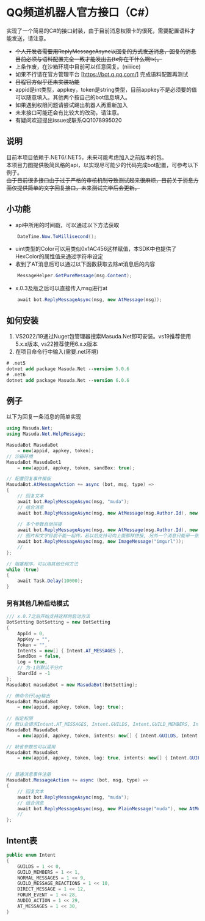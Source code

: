# QQ频道机器人官方接口（C#）
实现了一个简易的C#的接口封装，由于目前消息权限卡的很死，需要配置语料才能发送，请注意。
- ~~个人开发者需要用ReplyMessageAsync以回复的方式发送消息，回复的消息目前必须与语料配置完全一致才能发出去(tx你在干什么啊tx)。~~
- 上条作废，在沙箱环境中目前可以任意回复。(niiiice)
- 如果不行请在官方管理平台 [https://bot.q.qq.com/] 完成语料配置再测试
- ~~日程官方似乎还未实装功能~~
- appid是int类型，appkey，token是string类型，目前appkey不是必须要的值可以随意填入。其他两个按自己的bot信息填入。
- 如果遇到权限问题请尝试踢出机器人再重新加入
- 未来接口可能还会有比较大的改动，请注意。
- 有疑问欢迎提出issue或联系QQ1078995020

## 说明
目前本项目依赖于.NET6/.NET5，未来可能考虑加入之前版本的包。  
本项目力图提供极简风格的api，以实现尽可能少的代码完成bot配置，可参考以下例子。  
~~由于目前很多接口由于过于严格的审核机制导致测试起来很麻烦，目前关于消息方面仅提供简单的文字回复接口，未来测试完毕后会更新。~~

## 小功能
- api中所用的时间戳，可以通过以下方法获取
``` C#
    DateTime.Now.ToMillisecond();
```
- uint类型的Color可以用类似0x1AC456这样赋值，本SDK中也提供了HexColor的属性值来通过字符串设定
- 收到了AT消息后可以通过以下函数获取去除at消息后的内容
``` C#
    MessageHelper.GetPureMessage(msg.Content);
```
-  x.0.3及版之后可以直接传入msg进行at
``` C#
    await bot.ReplyMessageAsync(msg, new AtMessage(msg));
```
## 如何安装
1. VS2022/19通过Nuget包管理器搜索Masuda.Net即可安装。vs19推荐使用5.x.x版本, vs22推荐使用6.x.x版本
2. 在项目命令行中输入(需要.net环境)
``` ps
# .net5
dotnet add package Masuda.Net --version 5.0.6
# .net6
dotnet add package Masuda.Net --version 6.0.6
```

## 例子
以下为回复一条消息的简单实现
``` C#
using Masuda.Net;
using Masuda.Net.HelpMessage;

MasudaBot MasudaBot
    = new(appid, appkey, token);
// 沙箱环境
MasudaBot MasudaBot1
    = new(appid, appkey, token, sandBox: true);

// 配置回复事件模板
MasudaBot.AtMessageAction += async (bot, msg, type) => 
{ 
    // 回复文本
    await bot.ReplyMessageAsync(msg, "muda");
    // 组合消息
    await bot.ReplyMessageAsync(msg, new AtMessage(msg.Author.Id), new PlainMessage("muda"));
    
    // 多个参数自动拼接
    await bot.ReplyMessageAsync(msg, new AtMessage(msg.Author.Id), new PlainMessage("muda"), new AtMessage(msg.Author.Id));
    // 图片和文字目前不能一起传，若以后支持可向上面那样拼接, 另外一个消息只能带一张图，传入多个ImageMessage会覆盖
    await bot.ReplyMessageAsync(msg, new ImageMessage("imgurl"));
    //
};

// 阻塞程序，可以用其他任何方法
while (true)
{
    await Task.Delay(10000);
}
```
### 另有其他几种启动模式
``` C#
/// x.0.7之后开始支持这样的启动方法
BotSetting BotSetting = new BotSetting
{
    AppId = 0,
    AppKey = "",
    Token = "",
    Intents = new[] { Intent.AT_MESSAGES },
    SandBox = false,
    Log = true,
    // 为-1则默认不分片
    ShardId = -1
};
MasudaBot masudaBot = new MasudaBot(BotSetting);

// 带命令行log输出
MasudaBot MasudaBot
    = new(appid, appkey, token, log: true);
    
// 指定权限
// 默认会请求Intent.AT_MESSAGES, Intent.GUILDS, Intent.GUILD_MEMBERS, Intent.GUILD_MESSAGE_REACTIONS四个权限, 如已开启了私域，可再请求Intent.NORMAL_MESSAGES权限
MasudaBot MasudaBot
    = new(appid, appkey, token, intents: new[] { Intent.GUILDS, Intent.AT_MESSAGES});

// 缺省参数也可以混用
MasudaBot MasudaBot
    = new(appid, appkey, token, log: true, intents: new[] { Intent.GUILDS, Intent.AT_MESSAGES, Intent.NORMAL_MESSAGES});


// 普通消息事件注册
MasudaBot.MessageAction += async (bot, msg, type) => 
{ 
    // 回复文本
    await bot.ReplyMessageAsync(msg, "muda");
    // 组合消息
    await bot.ReplyMessageAsync(msg, new PlainMessage("muda"), new AtMessage(msg.Author.Id));
    //
};
```

## Intent表
``` C#
public enum Intent
{
    GUILDS = 1 << 0,
    GUILD_MEMBERS = 1 << 1,
    NORMAL_MESSAGES = 1 << 9,
    GUILD_MESSAGE_REACTIONS = 1 << 10,
    DIRECT_MESSAGE = 1 << 12,
    FORUM_EVENT = 1 << 28,
    AUDIO_ACTION = 1 << 29,
    AT_MESSAGES = 1 << 30,
}
```


